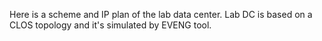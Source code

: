 Here is a scheme and IP plan of the lab data center.
Lab DC is based on a CLOS topology and it's simulated by EVENG tool.
